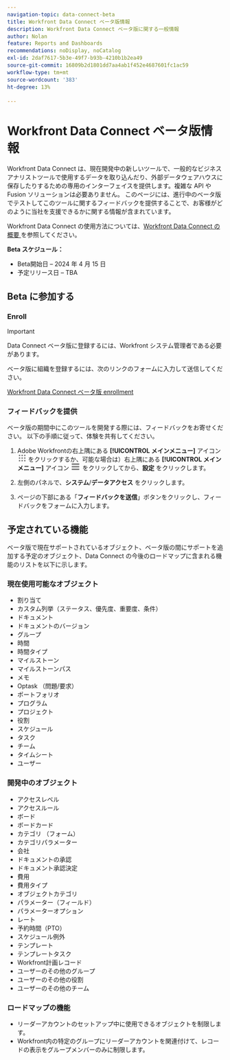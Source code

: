 ```yaml
---
navigation-topic: data-connect-beta
title: Workfront Data Connect ベータ版情報
description: Workfront Data Connect ベータ版に関する一般情報
author: Nolan
feature: Reports and Dashboards
recommendations: noDisplay, noCatalog
exl-id: 2daf7617-5b3e-49f7-b93b-4210b1b2ea49
source-git-commit: 16809b2d1801dd7aa4ab1f452e4687601fc1ac59
workflow-type: tm+mt
source-wordcount: '383'
ht-degree: 13%

---
```


# Workfront Data Connect ベータ版情報

Workfront Data Connect は、現在開発中の新しいツールで、一般的なビジネスアナリストツールで使用するデータを取り込んだり、外部データウェアハウスに保存したりするための専用のインターフェイスを提供します。複雑な API や Fusion ソリューションは必要ありません。 このページには、進行中のベータ版でテストしてこのツールに関するフィードバックを提供することで、お客様がどのように当社を支援できるかに関する情報が含まれています。

Workfront Data Connect の使用方法については、[Workfront Data Connect の概要 ](/help/quicksilver/reports-and-dashboards/data-lake/data-lake-overview.md) を参照してください。

**Beta スケジュール：**

* Beta開始日 – 2024 年 4 月 15 日
* 予定リリース日 – TBA

## Beta に参加する

### Enroll

>[!IMPORTANT]
>
>Data Connect ベータ版に登録するには、Workfront システム管理者である必要があります。

ベータ版に組織を登録するには、次のリンクのフォームに入力して送信してください。

[Workfront Data Connect ベータ版 enrollment](https://adobe.ly/workfrontdatalake)

### フィードバックを提供

ベータ版の期間中にこのツールを開発する際には、フィードバックをお寄せください。 以下の手順に従って、体験を共有してください。

1. Adobe Workfrontの右上隅にある **[!UICONTROL メインメニュー]** アイコン ![ メインメニュー ](/help/_includes/assets/main-menu-icon.png) をクリックするか、可能な場合は）右上隅にある **[!UICONTROL メインメニュー]** アイコン ![ メインメニュー ](/help/_includes/assets/main-menu-icon-left-nav.png) をクリックしてから、**設定** をクリックします。

1. 左側のパネルで、**システム**/**データアクセス** をクリックします。

1. ページの下部にある「**フィードバックを送信**」ボタンをクリックし、フィードバックをフォームに入力します。

## 予定されている機能

ベータ版で現在サポートされているオブジェクト、ベータ版の間にサポートを追加する予定のオブジェクト、Data Connect の今後のロードマップに含まれる機能のリストを以下に示します。

### 現在使用可能なオブジェクト

* 割り当て
* カスタム列挙（ステータス、優先度、重要度、条件）
* ドキュメント
* ドキュメントのバージョン
* グループ
* 時間
* 時間タイプ
* マイルストーン
* マイルストーンパス
* メモ
* Optask （問題/要求）
* ポートフォリオ
* プログラム
* プロジェクト
* 役割
* スケジュール
* タスク
* チーム
* タイムシート
* ユーザー

### 開発中のオブジェクト

* アクセスレベル
* アクセスルール
* ボード
* ボードカード
* カテゴリ （フォーム）
* カテゴリパラメーター
* 会社
* ドキュメントの承認
* ドキュメント承認決定
* 費用
* 費用タイプ
* オブジェクトカテゴリ
* パラメーター（フィールド）
* パラメーターオプション
* レート
* 予約時間（PTO）
* スケジュール例外
* テンプレート
* テンプレートタスク
* Workfront計画レコード
* ユーザーのその他のグループ
* ユーザーのその他の役割
* ユーザーのその他のチーム

### ロードマップの機能

* リーダーアカウントのセットアップ中に使用できるオブジェクトを制限します。
* Workfront内の特定のグループにリーダーアカウントを関連付けて、レコードの表示をグループメンバーのみに制限します。
